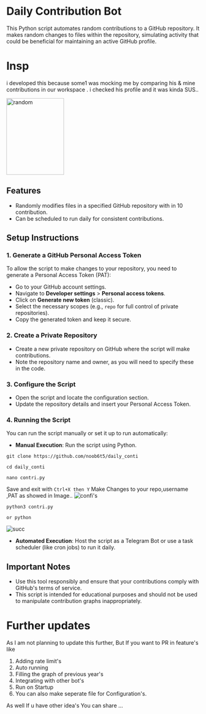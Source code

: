 # Daily Contribution Bot

This Python script automates random contributions to a GitHub repository. It makes random changes to files within the repository, simulating activity that could be beneficial for maintaining an active GitHub profile. 

# Insp

i developed this because some1 was mocking me by comparing his & mine contributions in our workspace . i checked his profile and it was kinda SUS..



<img src="https://github.com/user-attachments/assets/0f706ddb-96f2-4e36-9e87-794634f0e094" alt="random" width="150" height="200">



## Features

- Randomly modifies files in a specified GitHub repository with in 10 contribution.
- Can be scheduled to run daily for consistent contributions.

## Setup Instructions

### 1. Generate a GitHub Personal Access Token

To allow the script to make changes to your repository, you need to generate a Personal Access Token (PAT):

- Go to your GitHub account settings.
- Navigate to **Developer settings** > **Personal access tokens**.
- Click on **Generate new token** (classic).
- Select the necessary scopes (e.g., `repo` for full control of private repositories).
- Copy the generated token and keep it secure.

### 2. Create a Private Repository

- Create a new private repository on GitHub where the script will make contributions.
- Note the repository name and owner, as you will need to specify these in the code.

### 3. Configure the Script

- Open the script and locate the configuration section.
- Update the repository details and insert your Personal Access Token.

### 4. Running the Script

You can run the script manually or set it up to run automatically:

- **Manual Execution**: Run the script using Python.
 ```
git clone https://github.com/noob6t5/daily_conti

cd daily_conti

nano contri.py
 ```
Save and exit with `Ctrl+X then Y`  Make Changes to your repo,username ,PAT as showed in Image..
![confi's](https://github.com/user-attachments/assets/d8904b9f-b415-4619-9d38-f11c9cac02b2)

```
python3 contri.py

or python
```
![succ](https://github.com/user-attachments/assets/1234418a-c179-4151-8bda-de1caebbb78c)

 
- **Automated Execution**: Host the script as a Telegram Bot or use a task scheduler (like cron jobs) to run it daily.

## Important Notes

- Use this tool responsibly and ensure that your contributions comply with GitHub's terms of service.
- This script is intended for educational purposes and should not be used to manipulate contribution graphs inappropriately.

# Further updates

As I am not planning to update this further, But If you want to PR in  feature's like

1. Adding rate limit's
2. Auto running
3. Filling the graph of previous year's
4. Integrating with other bot's
5. Run on Startup
6. You can also make seperate file for Configuration's.

As well If u have other idea's You can share ...

